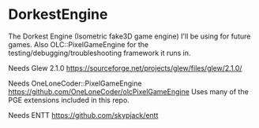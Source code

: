 # DorkestEngine
The Dorkest Engine (Isometric fake3D game engine) I'll be using for future games.
Also OLC::PixelGameEngine for the testing/debugging/troubleshooting framework it runs in.

Needs Glew 2.1.0
https://sourceforge.net/projects/glew/files/glew/2.1.0/

Needs OneLoneCoder::PixelGameEngine
https://github.com/OneLoneCoder/olcPixelGameEngine
Uses many of the PGE extensions included in this repo.

Needs ENTT
https://github.com/skypjack/entt


